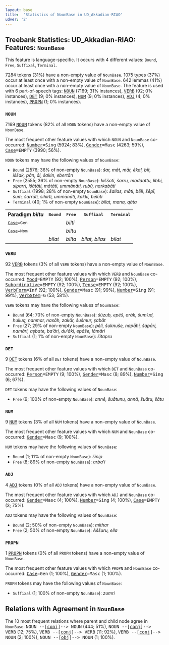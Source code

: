 ```yaml
---
layout: base
title:  'Statistics of NounBase in UD_Akkadian-RIAO'
udver: '2'
---
```


## Treebank Statistics: UD_Akkadian-RIAO: Features: `NounBase`

This feature is language-specific.
It occurs with 4 different values: `Bound`, `Free`, `Suffixal`, `Terminal`.

7284 tokens (31%) have a non-empty value of `NounBase`.
1075 types (37%) occur at least once with a non-empty value of `NounBase`.
642 lemmas (41%) occur at least once with a non-empty value of `NounBase`.
The feature is used with 6 part-of-speech tags: <tt><a href="akk_riao-pos-NOUN.html">NOUN</a></tt> (7169; 31% instances), <tt><a href="akk_riao-pos-VERB.html">VERB</a></tt> (92; 0% instances), <tt><a href="akk_riao-pos-DET.html">DET</a></tt> (9; 0% instances), <tt><a href="akk_riao-pos-NUM.html">NUM</a></tt> (9; 0% instances), <tt><a href="akk_riao-pos-ADJ.html">ADJ</a></tt> (4; 0% instances), <tt><a href="akk_riao-pos-PROPN.html">PROPN</a></tt> (1; 0% instances).

### `NOUN`

7169 <tt><a href="akk_riao-pos-NOUN.html">NOUN</a></tt> tokens (82% of all `NOUN` tokens) have a non-empty value of `NounBase`.

The most frequent other feature values with which `NOUN` and `NounBase` co-occurred: <tt><a href="akk_riao-feat-Number.html">Number</a></tt><tt>=Sing</tt> (5924; 83%), <tt><a href="akk_riao-feat-Gender.html">Gender</a></tt><tt>=Masc</tt> (4263; 59%), <tt><a href="akk_riao-feat-Case.html">Case</a></tt><tt>=EMPTY</tt> (3990; 56%).

`NOUN` tokens may have the following values of `NounBase`:

* `Bound` (2576; 36% of non-empty `NounBase`): <em>šar, māt, mār, ēkal, bīt, iššak, pān, āl, šakin, ebertān</em>
* `Free` (2555; 36% of non-empty `NounBase`): <em>kiššati, šarru, maddattu, libbi, siparri, išātāti, mātāti, ummānāti, rubû, narkabāti</em>
* `Suffixal` (1998; 28% of non-empty `NounBase`): <em>šallas, māti, bēli, šēpī, šum, šarrūti, sihirti, ummānāti, kakkī, bēlūti</em>
* `Terminal` (40; 1% of non-empty `NounBase`): <em>bilat, mana, qāta</em>

<table>
  <tr><th>Paradigm <i>biltu</i></th><th><tt>Bound</tt></th><th><tt>Free</tt></th><th><tt>Suffixal</tt></th><th><tt>Terminal</tt></th></tr>
  <tr><td><tt><tt><a href="akk_riao-feat-Case.html">Case</a></tt><tt>=Gen</tt></tt></td><td></td><td><em>bilti</em></td><td></td><td></td></tr>
  <tr><td><tt><tt><a href="akk_riao-feat-Case.html">Case</a></tt><tt>=Nom</tt></tt></td><td></td><td><em>biltu</em></td><td></td><td></td></tr>
  <tr><td><tt></tt></td><td><em>bilat</em></td><td><em>bilta</em></td><td><em>bilat, bilas</em></td><td><em>bilat</em></td></tr>
</table>

### `VERB`

92 <tt><a href="akk_riao-pos-VERB.html">VERB</a></tt> tokens (3% of all `VERB` tokens) have a non-empty value of `NounBase`.

The most frequent other feature values with which `VERB` and `NounBase` co-occurred: <tt><a href="akk_riao-feat-Mood.html">Mood</a></tt><tt>=EMPTY</tt> (92; 100%), <tt><a href="akk_riao-feat-Person.html">Person</a></tt><tt>=EMPTY</tt> (92; 100%), <tt><a href="akk_riao-feat-Subordinative.html">Subordinative</a></tt><tt>=EMPTY</tt> (92; 100%), <tt><a href="akk_riao-feat-Tense.html">Tense</a></tt><tt>=EMPTY</tt> (92; 100%), <tt><a href="akk_riao-feat-VerbForm.html">VerbForm</a></tt><tt>=Inf</tt> (92; 100%), <tt><a href="akk_riao-feat-Gender.html">Gender</a></tt><tt>=Masc</tt> (91; 99%), <tt><a href="akk_riao-feat-Number.html">Number</a></tt><tt>=Sing</tt> (91; 99%), <tt><a href="akk_riao-feat-VerbStem.html">VerbStem</a></tt><tt>=G</tt> (53; 58%).

`VERB` tokens may have the following values of `NounBase`:

* `Bound` (64; 70% of non-empty `NounBase`): <em>šūzub, epēš, arāk, šumʾud, hulluq, nanmar, nasāh, zakār, šušmur, ṣabāt</em>
* `Free` (27; 29% of non-empty `NounBase`): <em>pêli, šuknuše, napāhi, šapāri, namāri, aṣbate, ba’āri, du’āki, epāše, lāmāri</em>
* `Suffixal` (1; 1% of non-empty `NounBase`): <em>šitapru</em>

### `DET`

9 <tt><a href="akk_riao-pos-DET.html">DET</a></tt> tokens (6% of all `DET` tokens) have a non-empty value of `NounBase`.

The most frequent other feature values with which `DET` and `NounBase` co-occurred: <tt><a href="akk_riao-feat-Person.html">Person</a></tt><tt>=EMPTY</tt> (9; 100%), <tt><a href="akk_riao-feat-Gender.html">Gender</a></tt><tt>=Masc</tt> (8; 89%), <tt><a href="akk_riao-feat-Number.html">Number</a></tt><tt>=Sing</tt> (6; 67%).

`DET` tokens may have the following values of `NounBase`:

* `Free` (9; 100% of non-empty `NounBase`): <em>annê, šuātunu, annâ, šuātu, šâtu</em>

### `NUM`

9 <tt><a href="akk_riao-pos-NUM.html">NUM</a></tt> tokens (3% of all `NUM` tokens) have a non-empty value of `NounBase`.

The most frequent other feature values with which `NUM` and `NounBase` co-occurred: <tt><a href="akk_riao-feat-Gender.html">Gender</a></tt><tt>=Masc</tt> (9; 100%).

`NUM` tokens may have the following values of `NounBase`:

* `Bound` (1; 11% of non-empty `NounBase`): <em>šinip</em>
* `Free` (8; 89% of non-empty `NounBase`): <em>arba’i</em>

### `ADJ`

4 <tt><a href="akk_riao-pos-ADJ.html">ADJ</a></tt> tokens (0% of all `ADJ` tokens) have a non-empty value of `NounBase`.

The most frequent other feature values with which `ADJ` and `NounBase` co-occurred: <tt><a href="akk_riao-feat-Gender.html">Gender</a></tt><tt>=Masc</tt> (4; 100%), <tt><a href="akk_riao-feat-Number.html">Number</a></tt><tt>=Sing</tt> (4; 100%), <tt><a href="akk_riao-feat-Case.html">Case</a></tt><tt>=EMPTY</tt> (3; 75%).

`ADJ` tokens may have the following values of `NounBase`:

* `Bound` (2; 50% of non-empty `NounBase`): <em>mithar</em>
* `Free` (2; 50% of non-empty `NounBase`): <em>Aššuru, ella</em>

### `PROPN`

1 <tt><a href="akk_riao-pos-PROPN.html">PROPN</a></tt> tokens (0% of all `PROPN` tokens) have a non-empty value of `NounBase`.

The most frequent other feature values with which `PROPN` and `NounBase` co-occurred: <tt><a href="akk_riao-feat-Case.html">Case</a></tt><tt>=Gen</tt> (1; 100%), <tt><a href="akk_riao-feat-Gender.html">Gender</a></tt><tt>=Masc</tt> (1; 100%).

`PROPN` tokens may have the following values of `NounBase`:

* `Suffixal` (1; 100% of non-empty `NounBase`): <em>zumri</em>

## Relations with Agreement in `NounBase`

The 10 most frequent relations where parent and child node agree in `NounBase`:
<tt>NOUN --[<tt><a href="akk_riao-dep-conj.html">conj</a></tt>]--> NOUN</tt> (444; 51%),
<tt>NOUN --[<tt><a href="akk_riao-dep-conj.html">conj</a></tt>]--> VERB</tt> (12; 75%),
<tt>VERB --[<tt><a href="akk_riao-dep-conj.html">conj</a></tt>]--> VERB</tt> (11; 92%),
<tt>VERB --[<tt><a href="akk_riao-dep-conj.html">conj</a></tt>]--> NOUN</tt> (2; 100%),
<tt>NOUN --[<tt><a href="akk_riao-dep-obj.html">obj</a></tt>]--> NOUN</tt> (1; 100%).

